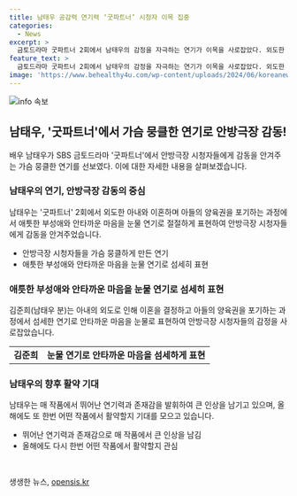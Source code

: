 ```yaml
---
title: 남태우 공감력 연기력 ‘굿파트너’ 시청자 이목 집중
categories:
  - News
excerpt: >
  금토드라마 굿파트너 2회에서 남태우의 감정을 자극하는 연기가 이목을 사로잡았다. 외도한 아내와 이혼하며 아들의 양육권을 포기하는 과정에서 애틋한 부성애와 안타까운 마음을 눈물 연기로 표현했다. 김준희가 아내에게 마지막으로 하는 말에 담긴 감정은 시청자들의 마음을 끌었고, 남태우의 섬세한 연기는 극의 완성도를 높였다. 이처럼 시청자들을 감정적으로 이끌어내는 남태우의 연기는 다음 작품에서도 큰 기대를 모은다.
feature_text: >
  금토드라마 굿파트너 2회에서 남태우의 감정을 자극하는 연기가 이목을 사로잡았다. 외도한 아내와 이혼하며 아들의 양육권을 포기하는 과정에서 애틋한 부성애와 안타까운 마음을 눈물 연기로 표현했다. 김준희가 아내에게 마지막으로 하는 말에 담긴 감정은 시청자들의 마음을 끌었고, 남태우의 섬세한 연기는 극의 완성도를 높였다. 이처럼 시청자들을 감정적으로 이끌어내는 남태우의 연기는 다음 작품에서도 큰 기대를 모은다.
image: 'https://www.behealthy4u.com/wp-content/uploads/2024/06/koreanews.jpg'
---
```


<p><img src="https://www.behealthy4u.com/wp-content/uploads/2024/06/koreanews.jpg" alt="info 속보" /></p>

<h2 data-ke-size="size26">남태우, '굿파트너'에서 가슴 뭉클한 연기로 안방극장 감동!</h2>

<p data-ke-size="size16">배우 남태우가 SBS 금토드라마 '굿파트너'에서 안방극장 시청자들에게 감동을 안겨주는 가슴 뭉클한 연기를 선보였다. 이에 대한 자세한 내용을 살펴보겠습니다.</p>

<h3>남태우의 연기, 안방극장 감동의 중심</h3>

<p data-ke-size="size16">남태우는 '굿파트너' 2회에서 외도한 아내와 이혼하며 아들의 양육권을 포기하는 과정에서 애틋한 부성애와 안타까운 마음을 눈물 연기로 절절하게 표현하여 안방극장 시청자들에게 감동을 안겨주었습니다. </p>

<ul>
  <li>안방극장 시청자들을 가슴 뭉클하게 만든 연기</li>
  <li>애틋한 부성애와 안타까운 마음을 눈물 연기로 섬세히 표현</li>
</ul>

<h3>애틋한 부성애와 안타까운 마음을 눈물 연기로 섬세히 표현</h3>

<p data-ke-size="size16">김준희(남태우 분)는 아내의 외도로 인해 이혼을 결정하고 아들의 양육권을 포기하는 과정에서 섬세한 연기로 안타까운 마음을 눈물로 표현하여 안방극장 시청자들의 감정을 사로잡았습니다. </p>

<table>
  <tr>
    <td style="text-align: center; height: 17px;"><b>김준희</b></td>
    <td style="text-align: center; height: 17px;"><b>눈물 연기로 안타까운 마음을 섬세하게 표현</b></td>
  </tr>
</table>

<h3>남태우의 향후 활약 기대</h3>

<p data-ke-size="size16">남태우는 매 작품에서 뛰어난 연기력과 존재감을 발휘하여 큰 인상을 남기고 있으며, 올해에도 또 한번 어떤 작품에서 활약할지 기대를 모으고 있습니다. </p>

<ul>
  <li>뛰어난 연기력과 존재감으로 매 작품에서 큰 인상을 남김</li>
  <li>올해에도 다시 한번 어떤 작품에서 활약할지 관심</li>
</ul>

<p data-ke-size="size16">&nbsp;</p>
생생한 뉴스, <a href="https://opensis.kr" rel="dofollow">opensis.kr</a>


